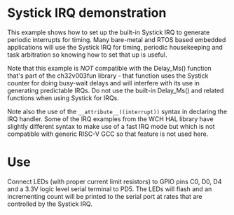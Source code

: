 # Systick IRQ demonstration
This example shows how to set up the built-in Systick IRQ to generate periodic
interrupts for timing. Many bare-metal and RTOS based embedded applications will
use the Systick IRQ for timing, periodic housekeeping and task arbitration so
knowing how to set that up is useful.

Note that this example is *NOT* compatible with the Delay_Ms() function that's
part of the ch32v003fun library - that function uses the Systick counter for
doing busy-wait delays and will interfere with its use in generating predictable
IRQs. Do not use the built-in Delay_Ms() and related functions when using Systick
for IRQs.

Note also the use of the  `__attribute__((interrupt))` syntax in declaring the
IRQ handler. Some of the IRQ examples from the WCH HAL library have slightly
different syntax to make use of a fast IRQ mode but which is not compatible with
generic RISC-V GCC so that feature is not used here.

# Use
Connect LEDs (with proper current limit resistors) to GPIO pins C0, D0, D4 and
a 3.3V logic level serial terminal to PD5. The LEDs will flash and an incrementing
count will be printed to the serial port at rates that are controlled by the
Systick IRQ.
